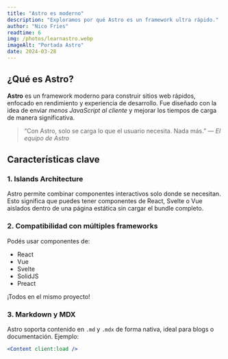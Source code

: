 ```yaml
---
title: "Astro es moderno"
description: "Exploramos por qué Astro es un framework ultra rápido."
author: "Nico Fries"
readtime: 6
img: /photos/learnastro.webp
imageAlt: "Portada Astro"
date: 2024-03-28
---
```


## ¿Qué es Astro?

**Astro** es un framework moderno para construir sitios web rápidos, enfocado en rendimiento y experiencia de desarrollo. Fue diseñado con la idea de enviar *menos JavaScript al cliente* y mejorar los tiempos de carga de manera significativa.

> “Con Astro, solo se carga lo que el usuario necesita. Nada más.” — *El equipo de Astro*

## Características clave

### 1. Islands Architecture

Astro permite combinar componentes interactivos solo donde se necesitan. Esto significa que puedes tener componentes de React, Svelte o Vue aislados dentro de una página estática sin cargar el bundle completo.

### 2. Compatibilidad con múltiples frameworks

Podés usar componentes de:

- React
- Vue
- Svelte
- SolidJS
- Preact

¡Todos en el mismo proyecto!

### 3. Markdown y MDX

Astro soporta contenido en `.md` y `.mdx` de forma nativa, ideal para blogs o documentación. Ejemplo:

```jsx
<Content client:load />

